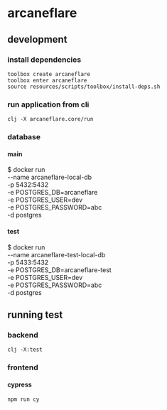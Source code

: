 # arcaneflare

## development

### install dependencies
```
toolbox create arcaneflare
toolbox enter arcaneflare
source resources/scripts/toolbox/install-deps.sh
```

### run application from cli
```
clj -X arcaneflare.core/run
```

### database

#### main
$ docker run \
	--name arcaneflare-local-db \
    -p 5432:5432 \
    -e POSTGRES_DB=arcaneflare \
    -e POSTGRES_USER=dev \
	-e POSTGRES_PASSWORD=abc \
	-d postgres
#### test
$ docker run \
	--name arcaneflare-test-local-db \
    -p 5433:5432 \
    -e POSTGRES_DB=arcaneflare-test \
    -e POSTGRES_USER=dev \
	-e POSTGRES_PASSWORD=abc \
	-d postgres

## running test

### backend
```
clj -X:test
```

### frontend
 
#### cypress
```npm run cy```
